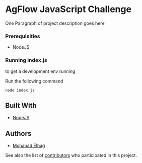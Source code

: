 # AgFlow JavaScript Challenge

One Paragraph of project description goes here

### Prerequisities
- NodeJS 
### Running index.js

to get a development env running

Run the following command

```
node index.js
```

## Built With

* [NodeJS](https://nodejs.org/en/)

## Authors

* [Mohanad Elhag](https://github.com/moh7afiz90)

See also the list of [contributors](https://github.com/your/project/contributors) who participated in this project.
